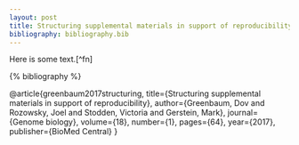 ```yaml
---
layout: post
title: Structuring supplemental materials in support of reproducibility
bibliography: bibliography.bib
---
```

Here is some text.[^fn]

{% bibliography %}


@article{greenbaum2017structuring,
  title={Structuring supplemental materials in support of reproducibility},
  author={Greenbaum, Dov and Rozowsky, Joel and Stodden, Victoria and Gerstein, Mark},
  journal={Genome biology},
  volume={18},
  number={1},
  pages={64},
  year={2017},
  publisher={BioMed Central}
}

